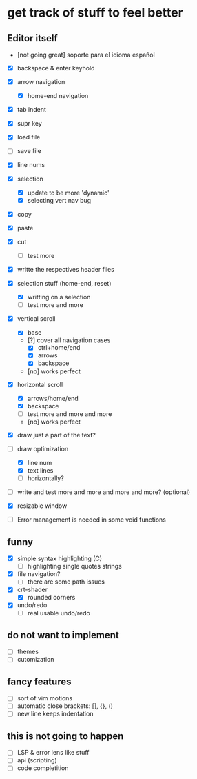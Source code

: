 # get track of stuff to feel better

## Editor itself
- [not going great] soporte para el idioma español
- [x] backspace & enter keyhold
- [x] arrow navigation
    - [x] home-end navigation
- [x] tab indent
- [x] supr key
- [x] load file
- [ ] save file
- [x] line nums
- [x] selection
    - [x] update to be more 'dynamic'
    - [x] selecting vert nav bug
- [x] copy 
- [x] paste
- [x] cut
    - [ ] test more
- [x] writte the respectives header files
- [x] selection stuff (home-end, reset)
    - [x] writting on a selection
    - [ ] test more and more
- [x] vertical scroll
    - [x] base 
    - [?] cover all navigation cases
        - [x] ctrl+home/end
        - [x] arrows 
        - [x] backspace
    - [no] works perfect
- [x] horizontal scroll
    - [x] arrows/home/end
    - [x] backspace
    - [ ] test more and more and more
    - [no] works perfect
- [x] draw just a part of the text? 
- [ ] draw optimization
    - [x] line num
    - [x] text lines
    - [ ] horizontally?
- [ ] write and test more and more and more and more? (optional)

- [x] resizable window

- [ ] Error management is needed in some void functions

## funny
- [x] simple syntax highlighting (C)
    - [ ] highlighting single quotes strings
- [x] file navigation?
    - [ ] there are some path issues
- [x] crt-shader
    - [x] rounded corners
- [x] undo/redo
    - [ ] real usable undo/redo 

## do not want to implement
- [ ] themes
- [ ] cutomization 

## fancy features
- [ ] sort of vim motions
- [ ] automatic close brackets: [], {}, ()
- [ ] new line keeps indentation

## this is not going to happen
- [ ] LSP & error lens like stuff
- [ ] api (scripting)
- [ ] code completition
